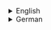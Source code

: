 <details>
<summary>English</summary>

# technical-monitoring-helper-methods - documentation in English

## Table of Contents

- [plausibility_filter](#plausibility_filter) - Range filter that removes timestamps with values or derivatives outside a defined range or marks them as invalid.
- [loc_colreg](#loc_colreg) - Filters columns of a pandas DataFrame based on regular expressions.
- [plot_conditional_marking](#plot_conditional_marking) - Plots marker areas in time periods where a given condition is fulfilled over an existing plot.
- [df_time_intersection](#df_time_intersection) - Calculates the temporal intersection of two pandas DataFrames.
- [detect_real_timeresolution](#detect_real_timeresolution) - Detects the real time resolution in a time series where values are updated.
- [detect_real_timeresolution_df](#detect_real_timeresolution_df) - Detects the real time resolution in a DataFrame of time series.
- [identify_supply_return](#identify_supply_return) - Determines whether more energy is supplied or returned based on heat meter time series.
- [df_clusterTime_function](#df_clusterTime_function) - Determines time intervals where a specific condition (e.g., threshold exceeded) occurs and calculates the desired quantity for each interval.
- [pullzero](#pullzero) - Subtracts the initial value of each counter time series in a DataFrame so that they all start at zero.
- [resample2equidistance](#resample2equidistance) - Completes time series data based on a defined temporal resolution, possibly adding missing timestamps.
- [desum_formBased](#desum_formBased) - Divides a data series into two summands based on given criteria.
- [desum_period_based](#desum_period_based) - Disaggregates a time series into multiple time series based on different known periodicities.


## plausibility_filter

### Description
The `plausibility_filter` function removes timestamps with values or derivatives of them outside a defined range or marks them as invalid. The range is based on empirical values.

### Arguments
- `h`: `pandas DataFrame`
  - The DataFrame where values should be checked and filtered if necessary.
- `ran`: `list`
  - List of conditions that must be fulfilled:
    1. `ran[0]`: Lower limit.
    2. `ran[1]`: Upper limit.
    3. `ran[2]` (Optional): List of regular expressions where at least one must match to include columns in the check.
    4. `ran[3]` (Optional): Degree of derivative of the values to be checked and filtered instead of the actual values.
- `b_verbose`: `bool` (default: `False`)
  - If `True`, prints the exceed rate.

### Returns
- `h_`: `pandas DataFrame`
  - The initial DataFrame with values filtered where conditions are fulfilled.

---

## loc_colreg

### Description
The `loc_colreg` function filters column names of a pandas DataFrame using regular expressions.

### Arguments
- `df`: `pandas DataFrame`
  - The DataFrame where column names should be filtered.
- `regexs`: `str` or `list`
  - One or more regular expressions to search in the columns of the provided DataFrame.
- `bs_inverse`: `bool` (default: `False`)
  - Activate negation of search results.
- `b_or_operation`: `bool` (default: `False`)
  - Activate OR operation with search matches.

### Returns
- `df`: `pandas DataFrame`
  - DataFrame with columns filtered based on the regular expressions provided.

---

## plot_conditional_marking

### Description
The `plot_conditional_marking` function plots a marker area in time periods where a given condition is fulfilled over an existing plot.

### Arguments
- `cond`: `pandas DataFrame`
  - Boolean DataFrame indicating where the condition is fulfilled.
- `color`: `str` (default: `"yellow"`)
  - Color of the marking area.
- `alpha`: `float` (default: `0.5`)
  - Opacity of the marking area.
- `ax`: `matplotlib axis` object (optional)
  - Existing axis object where marking area should be plotted.
- `limits`: `list` (optional)
  - List of lower and upper limit of marking area.
- `label`: `str` (default: `"_hidden"`)
  - Label of marking area for legend.
- `b_use_fill_between`: `bool` (default: `True`)
  - Use `fill_between` function from matplotlib.

### Returns
- `ax`: `matplotlib axis` object
  - Modified axis object with the marking area plotted.

---

## df_time_intersection

### Description
The `df_time_intersection` function calculates the temporal intersection of two pandas DataFrames and returns them with reduced but common time range.

### Arguments
- `df1`: `pandas DataFrame`
  - First DataFrame.
- `df2`: `pandas DataFrame`
  - Second DataFrame.

### Returns
- `df1`: `pandas DataFrame`
  - First DataFrame with common time range.
- `df2`: `pandas DataFrame`
  - Second DataFrame with common time range.

---

## detect_real_timeresolution

### Description
The `detect_real_timeresolution` function detects the real time resolution in a time series where values are actualized.

### Arguments
- `s`: `pandas time series`
  - Time series data.

### Returns
- `s`: `pandas time series`
  - Time series of time resolutions.

---

## detect_real_timeresolution_df

### Description
The `detect_real_timeresolution_df` function detects the real time resolution in a DataFrame where values are actualized.

### Arguments
- `df`: `pandas DataFrame`
  - DataFrame with time series data.

### Returns
- `df`: `pandas DataFrame`
  - DataFrame of time resolutions.

---

## identify_supply_return

### Description
The `identify_supply_return` function checks whether more energy flows into supply or return based on heat meter time series.

### Arguments
- `df`: `pandas DataFrame`
  - DataFrame of heat meter time series.
- `c`: `float` (default: `4.18`)
  - Specific heat capacity of the medium (defaults to water).

### Returns
- `energy_netto`: `float`
  - Netto energy return and supply.

---

## df_clusterTime_function

### Description
The `df_clusterTime_function` function determines time intervals where a specific condition occurs and calculates a desired quantity for each interval.

### Arguments
- `d`: `pandas time series`
  - Time series data.

### Returns
- `d`: `pandas time series`
  - Time series data.

---

## pullzero

### Description
The `pullzero` function subtracts the initial value of each counter time series so that all time series start at 0.

### Arguments
- `df`: `pandas DataFrame`
  - DataFrame of counter time series that should start at zero.

### Returns
- `df`: `pandas DataFrame`
  - DataFrame of counter time series starting at zero.

---

## resample2equidistance

### Description
The `resample2equidistance` function completes time series for each time step based on a defined temporal resolution.

### Arguments
- `df`: `pandas DataFrame`
  - DataFrame with time series that should be equidistant.
- `freq`: `str` (default: `"min"`)
  - Time unit for equidistantiation.

### Returns
- `df`: `pandas DataFrame`
  - DataFrame with equidistant time series.

---

## desum_formBased

### Description
The `desum_formBased` function divides a data series into two summands based on given criteria.

### Arguments
- `ts`: `pandas time series`
  - Time series data.
- `threshold`: `int` (default: `5`)
  - Threshold that must be exceeded for the second part to be considered active.
- `ws`: `int` (default: `30`)
  - Window size for the moving average calculation of the first part.
- `min_periods`: `int` (default: `5`)
  - Minimum time units that threshold must be exceeded for the second part to be considered active.
- `b_visualize`: `bool` (default: `False`)
  - If `True`, results will be plotted.

### Returns
- `pd.concat([summand1, summand2], axis=1)`: `pandas DataFrame`
  - Two pandas time series representing the splitted time series.

---

## desum_period_based

### Description
The `desum_period_based` function disaggregates the values of a time series into multiple time series based on different periodicities.

### Arguments
- `p`: `pandas time series`
  - Time series that should be disaggregated.
- `characterizing_periods`: `list` (default: `[60, 1440]`)
  - List of period durations in minutes that characterize the suspected consumers.
- `b_visualize`: `bool` (default: `True`)
  - If `True`, plot a visualization of the disaggregated time series.

### Returns
- `pp`: `pandas DataFrame`
  - Multiple pandas time series representing the splitted time series.

  
# technical-monitoring-helper-methods - Dokumentation auf Deutsch

</details>


<details>
<summary>German</summary>
## Inhaltsverzeichnis

- [plausibility_filter](#plausibility_filter) - Filtert Datenpunkte, deren Werte oder Ableitungen außerhalb eines definierten Bereichs liegen oder markiert sie als ungültig.
- [loc_colreg](#loc_colreg) - Filtert Spalten eines pandas DataFrame basierend auf regulären Ausdrücken.
- [plot_conditional_marking](#plot_conditional_marking) - Plottet Markierungsflächen in einem bestehenden Plot, wo eine bestimmte Bedingung erfüllt ist.
- [df_time_intersection](#df_time_intersection) - Berechnet die zeitliche Schnittmenge von zwei pandas DataFrames.
- [detect_real_timeresolution](#detect_real_timeresolution) - Erkennt die reale Zeitauflösung einer Zeitreihe ohne NaN-Werte.
- [detect_real_timeresolution_df](#detect_real_timeresolution_df) - Erkennt die reale Zeitauflösung eines DataFrame von Zeitreihen.
- [identify_supply_return](#identify_supply_return) - Ermittelt, ob mehr Energie zugeführt oder abgeführt wird, basierend auf Wärmezähler-Zeitreihen.
- [df_clusterTime_function](#df_clusterTime_function) - Bestimmt Zeitintervalle, in denen eine spezifische Bedingung in einer Zeitreihe erfüllt ist und berechnet eine gewünschte Größe für jedes Zeitintervall.
- [pullzero](#pullzero) - Subtrahiert den Anfangswert jeder Zählzeitreihe eines DataFrame, damit alle Zeitreihen bei null beginnen.
- [resample2equidistance](#resample2equidistance) - Komplettiert eine Zeitreihe basierend auf einer definierten zeitlichen Auflösung und fügt ggf. fehlende Zeitstempel hinzu.
- [desum_formBased](#desum_formBased) - Teilt eine Datenserie basierend auf bestimmten Kriterien in zwei Summanden auf.
- [desum_period_based](#desum_period_based) - Zerlegt eine Zeitreihe in mehrere Zeitreihen basierend auf verschiedenen, bekannten Periodizitäten.

  
## plausibility_filter

### Beschreibung
Die Funktion `plausibility_filter` entfernt Zeitstempel mit Werten oder Ableitungen außerhalb eines definierten Bereichs oder markiert sie als ungültig. Der Bereich basiert auf empirischen Werten.

### Argumente
- `h`: `pandas DataFrame`
  - Der DataFrame, in dem Werte überprüft und bei Bedarf gefiltert werden sollen.
- `ran`: `Liste`
  - Liste von Bedingungen, die erfüllt sein müssen:
    1. `ran[0]`: Untere Grenze.
    2. `ran[1]`: Obere Grenze.
    3. `ran[2]` (Optional): Liste von regulären Ausdrücken, von denen mindestens einer mit Spaltennamen übereinstimmen muss.
    4. `ran[3]` (Optional): Ableitungsgrad der Werte, der überprüft und gefiltert werden soll, anstelle der tatsächlichen Werte.
- `b_verbose`: `bool` (Standard: `False`)
  - Wenn `True`, wird die Überschreitungsrate ausgegeben.

### Rückgabe
- `h_`: `pandas DataFrame`
  - Der ursprüngliche DataFrame mit gefilterten Werten, wo die Bedingungen erfüllt sind.

---

## loc_colreg

### Beschreibung
Die Funktion `loc_colreg` filtert Spaltennamen eines pandas DataFrames mithilfe regulärer Ausdrücke.

### Argumente
- `df`: `pandas DataFrame`
  - Der DataFrame, dessen Spaltennamen gefiltert werden sollen.
- `regexs`: `str` oder `Liste`
  - Ein oder mehrere reguläre Ausdrücke, die in den Spaltennamen des bereitgestellten DataFrames gesucht werden sollen.
- `bs_inverse`: `bool` (Standard: `False`)
  - Aktiviert die Negation der Suchergebnisse.
- `b_or_operation`: `bool` (Standard: `False`)
  - Aktiviert die ODER-Verknüpfung mit den Suchergebnissen.

### Rückgabe
- `df`: `pandas DataFrame`
  - DataFrame mit Spalten, die auf Grundlage der bereitgestellten regulären Ausdrücke gefiltert wurden.

---

## plot_conditional_marking

### Beschreibung
Die Funktion `plot_conditional_marking` zeichnet einen Markierungsbereich in Zeitabschnitten, in denen eine bestimmte Bedingung erfüllt ist, über einem vorhandenen Plot.

### Argumente
- `cond`: `pandas DataFrame`
  - Boolescher DataFrame, der anzeigt, wo die Bedingung erfüllt ist.
- `color`: `str` (Standard: `"yellow"`)
  - Farbe des Markierungsbereichs.
- `alpha`: `float` (Standard: `0.5`)
  - Opazität des Markierungsbereichs.
- `ax`: `matplotlib Achsenobjekt` (optional)
  - Vorhandenes Achsenobjekt, in dem der Markierungsbereich gezeichnet werden soll.
- `limits`: `Liste` (optional)
  - Liste mit unterer und oberer Grenze des Markierungsbereichs.
- `label`: `str` (Standard: `"_hidden"`)
  - Beschriftung des Markierungsbereichs für die Legende.
- `b_use_fill_between`: `bool` (Standard: `True`)
  - Verwendung der `fill_between` Funktion von matplotlib.

### Rückgabe
- `ax`: `matplotlib Achsenobjekt`
  - Modifiziertes Achsenobjekt mit dem gezeichneten Markierungsbereich.

---

## df_time_intersection

### Beschreibung
Die Funktion `df_time_intersection` berechnet die zeitliche Schnittmenge von zwei pandas DataFrames und gibt sie mit reduziertem, aber gemeinsamem Zeitbereich zurück.

### Argumente
- `df1`: `pandas DataFrame`
  - Erster DataFrame.
- `df2`: `pandas DataFrame`
  - Zweiter DataFrame.

### Rückgabe
- `df1`: `pandas DataFrame`
  - Erster DataFrame mit gemeinsamem Zeitbereich.
- `df2`: `pandas DataFrame`
  - Zweiter DataFrame mit gemeinsamem Zeitbereich.

---

## detect_real_timeresolution

### Beschreibung
Die Funktion `detect_real_timeresolution` erkennt die tatsächliche Zeitauflösung in einer Zeitreihe, in der Werte aktualisiert werden.

### Argumente
- `s`: `pandas Zeitreihe`
  - Zeitreihendaten.

### Rückgabe
- `s`: `pandas Zeitreihe`
  - Zeitreihe der Zeitauflösungen.

---

## detect_real_timeresolution_df

### Beschreibung
Die Funktion `detect_real_timeresolution_df` erkennt die tatsächliche Zeitauflösung in einem DataFrame, in dem Werte aktualisiert werden.

### Argumente
- `df`: `pandas DataFrame`
  - DataFrame mit Zeitreihendaten.

### Rückgabe
- `df`: `pandas DataFrame`
  - DataFrame der Zeitauflösungen.

---

## identify_supply_return

### Beschreibung
Die Funktion `identify_supply_return` überprüft, ob mehr Energie in die Versorgung oder Rückführung fließt, basierend auf Wärmemessdaten.

### Argumente
- `df`: `pandas DataFrame`
  - DataFrame von Wärmemessdaten.
- `c`: `float` (Standard: `4.18`)
  - Spezifische Wärmekapazität des Mediums (Standardmäßig Wasser).

### Rückgabe
- `energy_netto`: `float`
  - Netto-Energie Rück- und Zufuhr.

---

## df_clusterTime_function

### Beschreibung
Die Funktion `df_clusterTime_function` bestimmt Zeitintervalle, in denen eine spezifische Bedingung auftritt, und berechnet eine gewünschte Größe für jedes Intervall.

### Argumente
- `d`: `pandas Zeitreihe`
  - Zeitreihendaten.

### Rückgabe
- `d`: `pandas Zeitreihe`
  - Zeitreihendaten.

---

## pullzero

### Beschreibung
Die Funktion `pullzero` subtrahiert den Anfangswert jeder Zähler-Zeitreihe, sodass alle Zeitreihen bei 0 beginnen.

### Argumente
- `df`: `pandas DataFrame`
  - DataFrame von Zähler-Zeitreihen, die alle bei 0 beginnen sollen.

### Rückgabe
- `df`: `pandas DataFrame`
  - DataFrame von Zähler-Zeitreihen, die bei 0 beginnen.

---

## resample2equidistance

### Beschreibung
Die Funktion `resample2equidistance` vervollständigt Zeitreihen für jeden Zeitschritt basierend auf einer definierten zeitlichen Auflösung.

### Argumente
- `df`: `pandas DataFrame`
  - DataFrame mit Zeitreihen, die equidistant gemacht werden sollen.
- `freq`: `str` (Standard: `"min"`)
  - Zeitliche Einheit für die Equidistantisierung.

### Rückgabe
- `df`: `pandas DataFrame`
  - DataFrame mit equidistanten Zeitreihen.

---

## desum_formBased

### Beschreibung
Die Funktion `desum_formBased` teilt eine Datenreihe basierend auf bestimmten Kriterien in zwei Summanden auf.

### Argumente
- `ts`: `pandas Zeitreihe`
  - Zeitreihendaten.
- `threshold`: `int` (Standard: `5`)
  - Schwellenwert, der überschritten werden muss, damit der zweite Teil als aktiv betrachtet wird.
- `ws`: `int` (Standard: `30`)
  - Fenstergröße für die gleitende Durchschnittsberechnung des ersten Teils.
- `min_periods`: `int` (Standard: `5`)
  - Mindestanzahl von Zeiteinheiten, die überschritten werden müssen, damit der zweite Teil als aktiv betrachtet wird.
- `b_visualize`: `bool` (Standard: `False`)
  - Wenn `True`, werden die Ergebnisse geplottet.

### Rückgabe
- `pd.concat([summand1, summand2], axis=1)`: `pandas DataFrame`
  - Zwei pandas Zeitreihen, die die aufgeteilte Zeitreihe darstellen.

---

## desum_period_based

### Beschreibung
Die Funktion `desum_period_based` disaggregiert die Werte einer Zeitreihe in mehrere Zeitreihen basierend auf verschiedenen Periodizitäten.

### Argumente
- `p`: `pandas Zeitreihe`
  - Zeitreihe, die disaggregiert werden soll.
- `characterizing_periods`: `Liste` (Standard: `[60, 1440]`)
  - Liste von Periodendauern in Minuten, die die vermuteten Verbra
 
  </details>

